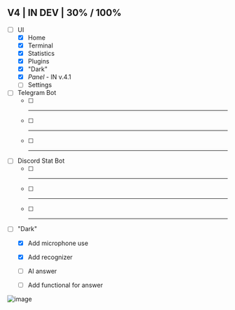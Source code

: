 ## V4 | IN DEV | 30% / 100%

- [ ] UI
  - [x] Home
  - [x] Terminal
  - [x] Statistics
  - [x] Plugins
  - [x] "Dark"
  - [x] _Panel_ - IN v.4.1
  - [ ] Settings

- [ ] Telegram Bot
  - [ ] ---
  - [ ] ---
  - [ ] ---

- [ ] Discord Stat Bot
  - [ ] ---
  - [ ] ---
  - [ ] ---

- [ ] "Dark"
  - [x] Add microphone use
  - [x] Add recognizer
  - [ ] AI answer
  - [ ] Add functional for answer




![image](https://github.com/Agzes/Pc-Stat-Bot/assets/103037173/257c8711-37b4-436d-932d-829ca6612ec4)
